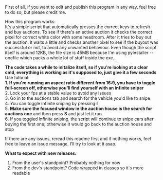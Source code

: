 First of all, if you want to edit and publish this program in any way, feel free to do so, but please credit me.

How this program works:  
It's a simple script that automatically presses the correct keys to refresh and buy auctions. To see if there's an active auction it checks the correct pixel for correct white color with some headroom. After it tries to buy out the auction, it waits a little and checks another pixel to see if the buyout was successful or not, to avoid any unwanted behaviour. Even though the script itself is around 12KB, the file size is 45MB because I'm using pyinstaller --onefile which packs a whole lot of stuff inside the exe.

**The code takes a while to initalize itself, so if you're looking at a clear cmd, everything is working as it's supposed to, just give it a few seconds**  
Use tutorial:  
**1. If you're running an aspect ratio different from 16:9, you have to toggle full-screen off, otherwise you'll find yourself with an infinite sniper**  
2. Lock your fps at a stable value to avoid any issues  
3. Go in to the auctions tab and search for the vehicle you'd like to snipe  
4. You can toggle infinite sniping by pressing **I**  
5. **Make sure the focused window in the auction house is the search for auctions one** and then press **S** and just let it run  
6. If you toggled infinite sniping, the script will continue to snipe cars after buying the first one, otherwise it would go back to the auction house and stop  
  
If there are any issues, reread this readme first and if nothing works, feel free to leave an issue message, I'll try to look at it asap.

**What to expect with new releases:**  
1. From the user's standpoint? Probably nothing for now
2. From the dev's standpoint? Code wrapped in classes so it's more readable
